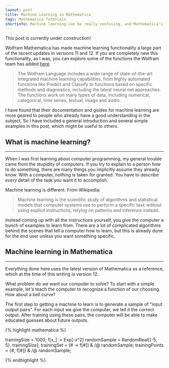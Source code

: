 ```yaml
---
layout: post
title: Machine Learning in Mathematica
tags: Mathematica Tutorials
shortinfo: Machine learning can be really confusing, and Mathematica's documentation doesn't help as much as I would like, but I have learned a lot about how it works. Check out this comprehensive and simplistic guide to learn how you can teach your computer to recognize patterns.
---
```


<p class="warning">This post is currently under construction!</p>

Wolfram Mathematica has made machine learning functionality a large part of the recent updates in versions 11 and 12. If you are completely new this functionality, as I was, you can explore some of the functions the Wolfram team has added [here](https://reference.wolfram.com/language/guide/MachineLearning.html).

> The Wolfram Language includes a wide range of state-of-the-art integrated machine learning capabilities, from highly automated functions like Predict and Classify to functions based on specific methods and diagnostics, including the latest neural net approaches. The functions work on many types of data, including numerical, categorical, time series, textual, image and audio.

I have found that their documentation and guides for machine learning are more geared to people who already have a good understanding in the subject. So I have included a general introduction and several simple examples in this post, which might be useful to others.


## What is machine learning?

___

When I was first learning about computer programming, my general trouble came from the stupidity of computers. If you try to explain to a person how to do something, there are many things you implicitly assume they already know. With a computer, nothing is taken for granted. You have to describe *every* detail of the task you want it to accomplish.

Machine learning is different. From Wikipedia:

> Machine learning is the scientific study of algorithms and statistical models that computer systems use to perform a specific task without using explicit instructions, relying on patterns and inference instead.

Instead coming up with all the instructions yourself, you give the computer a bunch of examples to learn from. There are a lot of complicated algorithms behind the scenes that tell a computer how to learn, but this is already done for the end user unless you want something specific.


## Machine learning in Mathematica

___

<p class="note">
Everything done here uses the latest version of Mathematica as a reference, which at the time of this writing is version 12.
<p>

What problem do we want our computer to solve? To start with a simple example, let's teach the computer to recognize a function of our choosing. How about a bell curve?

The first step to getting a machine to learn is to generate a sample of "input output pairs". For each input we give the computer, we tell it the correct output. After training using these pairs, the computer will be able to make educated guesses about future outputs.

{% highlight mathematica %}

trainingSize = 1000;
f[x_] := Exp[-x^2]
randomSample = RandomReal[{-5, 5}, trainingSize];
trainingSet = (# -> f[#]) & /@ randomSample;
trainingPoints = {#, f[#]} & /@ randomSample;

{% endhighlight %}
